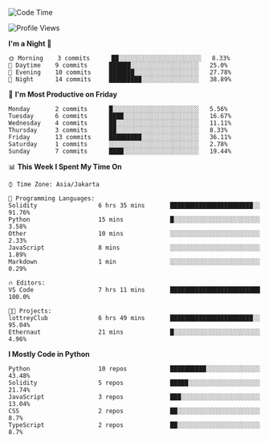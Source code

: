 <!--START_SECTION:waka-->
![Code Time](http://img.shields.io/badge/Code%20Time-1%2C360%20hrs%2024%20mins-blue)

![Profile Views](http://img.shields.io/badge/Profile%20Views-0-blue)

**I'm a Night 🦉** 

```text
🌞 Morning    3 commits      ██░░░░░░░░░░░░░░░░░░░░░░░   8.33% 
🌆 Daytime    9 commits      ██████░░░░░░░░░░░░░░░░░░░   25.0% 
🌃 Evening    10 commits     ███████░░░░░░░░░░░░░░░░░░   27.78% 
🌙 Night      14 commits     █████████░░░░░░░░░░░░░░░░   38.89%

```
📅 **I'm Most Productive on Friday** 

```text
Monday       2 commits      █░░░░░░░░░░░░░░░░░░░░░░░░   5.56% 
Tuesday      6 commits      ████░░░░░░░░░░░░░░░░░░░░░   16.67% 
Wednesday    4 commits      ██░░░░░░░░░░░░░░░░░░░░░░░   11.11% 
Thursday     3 commits      ██░░░░░░░░░░░░░░░░░░░░░░░   8.33% 
Friday       13 commits     █████████░░░░░░░░░░░░░░░░   36.11% 
Saturday     1 commits      ░░░░░░░░░░░░░░░░░░░░░░░░░   2.78% 
Sunday       7 commits      ████░░░░░░░░░░░░░░░░░░░░░   19.44%

```


📊 **This Week I Spent My Time On** 

```text
⌚︎ Time Zone: Asia/Jakarta

💬 Programming Languages: 
Solidity                 6 hrs 35 mins       ███████████████████████░░   91.76% 
Python                   15 mins             █░░░░░░░░░░░░░░░░░░░░░░░░   3.58% 
Other                    10 mins             ░░░░░░░░░░░░░░░░░░░░░░░░░   2.33% 
JavaScript               8 mins              ░░░░░░░░░░░░░░░░░░░░░░░░░   1.89% 
Markdown                 1 min               ░░░░░░░░░░░░░░░░░░░░░░░░░   0.29%

🔥 Editors: 
VS Code                  7 hrs 11 mins       █████████████████████████   100.0%

🐱‍💻 Projects: 
lottreyClub              6 hrs 49 mins       ███████████████████████░░   95.04% 
Ethernaut                21 mins             █░░░░░░░░░░░░░░░░░░░░░░░░   4.96%

```

**I Mostly Code in Python** 

```text
Python                   10 repos            ██████████░░░░░░░░░░░░░░░   43.48% 
Solidity                 5 repos             █████░░░░░░░░░░░░░░░░░░░░   21.74% 
JavaScript               3 repos             ███░░░░░░░░░░░░░░░░░░░░░░   13.04% 
CSS                      2 repos             ██░░░░░░░░░░░░░░░░░░░░░░░   8.7% 
TypeScript               2 repos             ██░░░░░░░░░░░░░░░░░░░░░░░   8.7%

```



<!--END_SECTION:waka-->
